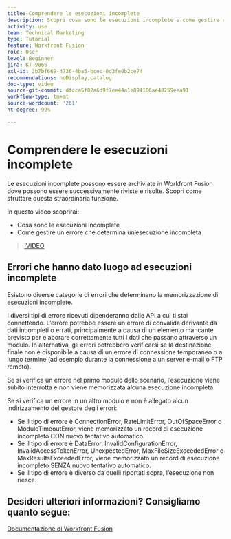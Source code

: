 ```yaml
---
title: Comprendere le esecuzioni incomplete
description: Scopri cosa sono le esecuzioni incomplete e come gestire un errore che determina un’esecuzione incompleta in [!DNL Adobe Workfront Fusion].
activity: use
team: Technical Marketing
type: Tutorial
feature: Workfront Fusion
role: User
level: Beginner
jira: KT-9066
exl-id: 3b7bf669-4736-4ba5-bcec-0d3fe0b2ce74
recommendations: noDisplay,catalog
doc-type: video
source-git-commit: dfcca5f02a6d9f7ee44a1e894106ae48259eea91
workflow-type: tm+mt
source-wordcount: '261'
ht-degree: 99%

---
```


# Comprendere le esecuzioni incomplete

Le esecuzioni incomplete possono essere archiviate in Workfront Fusion dove possono essere successivamente riviste e risolte. Scopri come sfruttare questa straordinaria funzione.

In questo video scoprirai:

* Cosa sono le esecuzioni incomplete
* Come gestire un errore che determina un’esecuzione incompleta

>[!VIDEO](https://video.tv.adobe.com/v/335307/?quality=12&learn=on&enablevpops)

## Errori che hanno dato luogo ad esecuzioni incomplete

Esistono diverse categorie di errori che determinano la memorizzazione di esecuzioni incomplete.

I diversi tipi di errore ricevuti dipenderanno dalle API a cui ti stai connettendo. L’errore potrebbe essere un errore di convalida derivante da dati incompleti o errati, principalmente a causa di un elemento mancante previsto per elaborare correttamente tutti i dati che passano attraverso un modulo. In alternativa, gli errori potrebbero verificarsi se la destinazione finale non è disponibile a causa di un errore di connessione temporaneo o a lungo termine (ad esempio durante la connessione a un server e-mail o FTP remoto).

Se si verifica un errore nel primo modulo dello scenario, l’esecuzione viene subito interrotta e non viene memorizzata alcuna esecuzione incompleta.

Se si verifica un errore in un altro modulo e non è allegato alcun indirizzamento del gestore degli errori:

* Se il tipo di errore è ConnectionError, RateLimitError, OutOfSpaceError o ModuleTimeoutError, viene memorizzato un record di esecuzione incompleto CON nuovo tentativo automatico.
* Se il tipo di errore è DataError, InvalidConfigurationError, InvalidAccessTokenError, UnexpectedError, MaxFileSizeExceededError o MaxResultsExceededError, viene memorizzato un record di esecuzione incompleto SENZA nuovo tentativo automatico.
* Se il tipo di errore è diverso da quelli riportati sopra, l’esecuzione non riesce.

## Desideri ulteriori informazioni? Consigliamo quanto segue:

[Documentazione di Workfront Fusion](https://experienceleague.adobe.com/en/docs/workfront-fusion/using/get-started-with-fusion/understand-workfront-fusion/workfront-fusion-overview)
